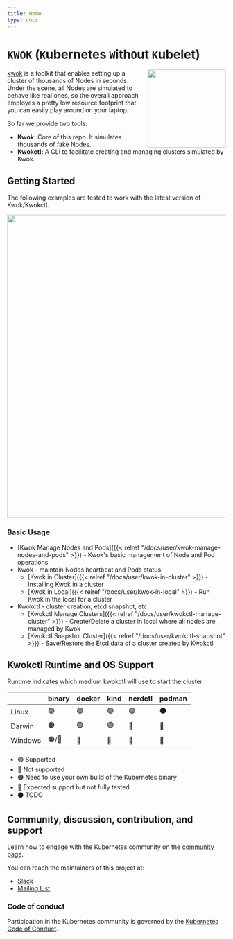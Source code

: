 ```yaml
---
title: Home
type: docs
---
```


# `KWOK` (`K`ubernetes `W`ith`O`ut `K`ubelet)

<img align="right" width="180px" src="/favicon.svg">

[kwok](https://sigs.k8s.io/kwok) is a toolkit that enables setting up a cluster of thousands of Nodes in seconds.
Under the scene, all Nodes are simulated to behave like real ones, so the overall approach employes
a pretty low resource footprint that you can easily play around on your laptop.

So far we provide two tools:

- **Kwok:** Core of this repo. It simulates thousands of fake Nodes.
- **Kwokctl:** A CLI to facilitate creating and managing clusters simulated by Kwok.

## Getting Started

The following examples are tested to work with the latest version of Kwok/Kwokctl.

<img width="700px" src="/manage-clusters.svg">

### Basic Usage

- [Kwok Manage Nodes and Pods]({{< relref "/docs/user/kwok-manage-nodes-and-pods" >}}) - Kwok's basic management of Node and Pod operations
- Kwok - maintain Nodes heartbeat and Pods status.
    - [Kwok in Cluster]({{< relref "/docs/user/kwok-in-cluster" >}}) - Installing Kwok in a cluster
    - [Kwok in Local]({{< relref "/docs/user/kwok-in-local" >}}) - Run Kwok in the local for a cluster
- Kwokctl - cluster creation, etcd snapshot, etc.
    - [Kwokctl Manage Clusters]({{< relref "/docs/user/kwokctl-manage-cluster" >}}) - Create/Delete a cluster in local where all nodes are managed by Kwok
    - [Kwokctl Snapshot Cluster]({{< relref "/docs/user/kwokctl-snapshot" >}}) - Save/Restore the Etcd data of a cluster created by Kwokctl

## Kwokctl Runtime and OS Support

Runtime indicates which medium kwokctl will use to start the cluster

|         | binary | docker | kind | nerdctl | podman |
| ------- | ------ | ------ | ---- | ------- | ------ |
| Linux   | 🟢      | 🟢      | 🟢    | 🟢       | ⚫      |
| Darwin  | 🟠      | 🟢      | 🟢    | 🔴       | 🔴      |
| Windows | 🟠/🔵    | 🔵      | 🔵    | 🔴       | 🔴      |

- 🟢 Supported
- 🔴 Not supported
- 🟠 Need to use your own build of the Kubernetes binary
- 🔵 Expected support but not fully tested
- ⚫ TODO

## Community, discussion, contribution, and support

Learn how to engage with the Kubernetes community on the [community page](http://kubernetes.io/community/).

You can reach the maintainers of this project at:

- [Slack](https://kubernetes.slack.com/messages/sig-scheduling)
- [Mailing List](https://groups.google.com/forum/#!forum/kubernetes-sig-scheduling)

### Code of conduct

Participation in the Kubernetes community is governed by the [Kubernetes Code of Conduct](https://github.com/kubernetes-sigs/kwok/blob/main/code-of-conduct.md).
